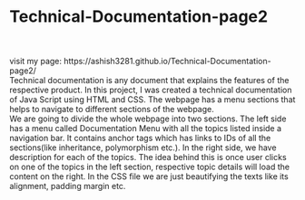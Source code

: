 # Technical-Documentation-page2
<br>
<br>
visit my page:  https://ashish3281.github.io/Technical-Documentation-page2/
<br>
Technical documentation is any document that explains the features of the respective product. In this project, I was created a technical documentation of Java Script using HTML and CSS. The webpage has a menu sections that helps to navigate to different sections of the webpage.
<br>
 We are going to divide the whole webpage into two sections. The left side has a menu called Documentation Menu with all the topics listed inside a navigation bar. It contains anchor tags which has links to IDs of all the sections(like inheritance, polymorphism etc.). In the right side, we have description for each of the topics. The idea behind this is once user clicks on one of the topics in the left section, respective topic details will load the content on the right. In the CSS file we are just beautifying the texts like its alignment, padding margin etc.
